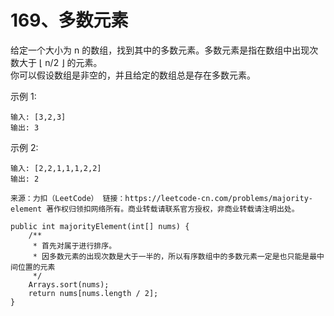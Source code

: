 169、多数元素
===
给定一个大小为 n 的数组，找到其中的多数元素。多数元素是指在数组中出现次数大于 ⌊ n/2 ⌋ 的元素。<br>
你可以假设数组是非空的，并且给定的数组总是存在多数元素。<br>

示例 1:<br>
```
输入: [3,2,3]
输出: 3
```
示例 2:<br>
```
输入: [2,2,1,1,1,2,2]
输出: 2
```

``
来源：力扣（LeetCode）
链接：https://leetcode-cn.com/problems/majority-element
著作权归领扣网络所有。商业转载请联系官方授权，非商业转载请注明出处。
``

```
public int majorityElement(int[] nums) {
    /**
     * 首先对属于进行排序。
     * 因多数元素的出现次数是大于一半的，所以有序数组中的多数元素一定是也只能是最中间位置的元素
     */ 
    Arrays.sort(nums);
    return nums[nums.length / 2];
}
```
